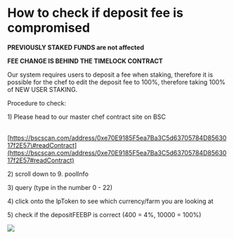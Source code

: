 # How to check if deposit fee is compromised

**PREVIOUSLY STAKED FUNDS are not affected**

**FEE CHANGE IS BEHIND THE TIMELOCK CONTRACT**

Our system requires users to deposit a fee when staking, therefore it is possible for the chef to edit the deposit fee to 100%, therefore taking 100% of NEW USER STAKING.

Procedure to check:

1\) Please head to our master chef contract site on BSC

​[https://bscscan.com/address/0xe70E9185F5ea7Ba3C5d63705784D8563017f2E57\#readContract](https://bscscan.com/address/0xe70E9185F5ea7Ba3C5d63705784D8563017f2E57#readContract)​

2\) scroll down to 9. poolInfo

3\) query \(type in the number 0 - 22\)

4\) click onto the lpToken to see which currency/farm you are looking at

5\) check if the depositFEEBP is correct \(400 = 4%, 10000 = 100%\)



![](https://gblobscdn.gitbook.com/assets%2F-MT5Nug3dG0o_JI3n0I1%2F-MTJvlXymK3_pg96l7Pa%2F-MTJx2kqRp6YTYrdC16n%2Fimage.png?alt=media&token=a44b496e-354e-40ef-9ec7-f6a7c9265f1c)


